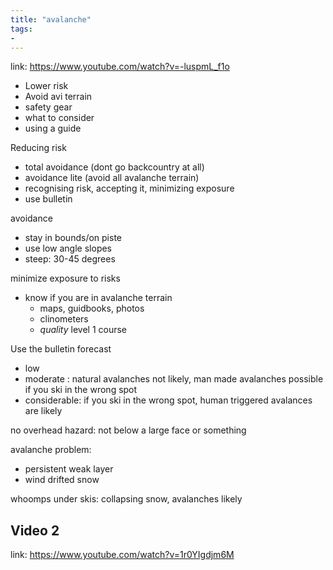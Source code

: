 ```yaml
---
title: "avalanche"
tags: 
- 
---
```


link: https://www.youtube.com/watch?v=-luspmL_f1o

- Lower risk
- Avoid avi terrain
- safety gear
- what to consider
- using a guide


Reducing risk
- total avoidance (dont go backcountry at all)
- avoidance lite (avoid all avalanche terrain)
- recognising risk, accepting it, minimizing exposure 
- use bulletin

avoidance
- 	stay in bounds/on piste
- 	use low angle slopes
- 	steep: 30-45 degrees

minimize exposure to risks
- know if you are in avalanche terrain
	- maps, guidbooks, photos
	- clinometers
	- _quality_ level 1 course 

Use the bulletin forecast
- low
- moderate : natural avalanches not likely, man made avalanches possible if you ski in the wrong spot
- considerable: if you ski in the wrong spot, human triggered avalances are likely

no overhead hazard: not below a large face or something

avalanche problem:
- persistent weak layer
- wind drifted snow

whoomps under skis: collapsing snow, avalanches likely

## Video 2
link: https://www.youtube.com/watch?v=1r0YIgdjm6M

